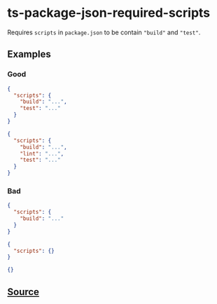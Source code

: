 # ts-package-json-required-scripts

Requires `scripts` in `package.json` to be contain `"build"` and `"test"`.

## Examples

### Good

```json
{
  "scripts": {
    "build": "...",
    "test": "..."
  }
}
```

```json
{
  "scripts": {
    "build": "...",
    "lint": "...",
    "test": "..."
  }
}
```

### Bad

```json
{
  "scripts": {
    "build": "..."
  }
}
```

```json
{
  "scripts": {}
}
```

```json
{}
```

## [Source](https://azuresdkspecs.z5.web.core.windows.net/TypeScriptSpec.html#ts-package-json-required-scripts)
